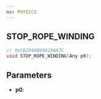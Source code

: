```yaml
---
ns: PHYSICS
---
```

## STOP_ROPE_WINDING

```c
// 0xCB2D4AB84A19AA7C
void STOP_ROPE_WINDING(Any p0);
```

## Parameters
* **p0**:
